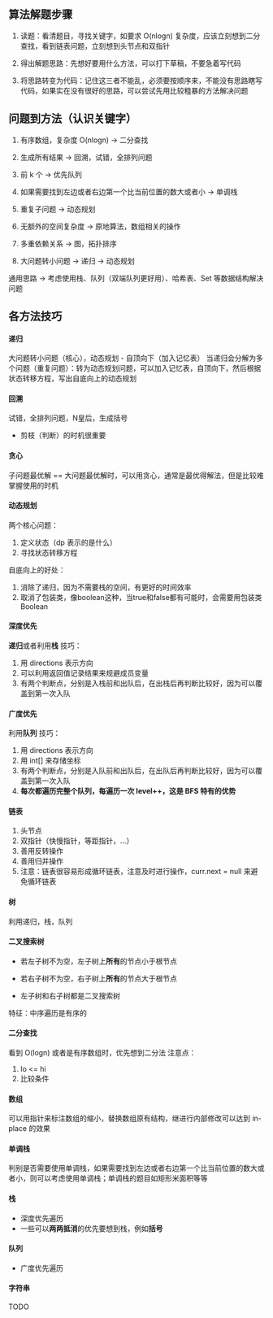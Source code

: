 ## 算法解题步骤
1. 读题：看清题目，寻找关键字，如要求 O(nlogn) 复杂度，应该立刻想到二分查找，看到链表问题，立刻想到头节点和双指针

2. 得出解题思路：先想好要用什么方法，可以打下草稿，不要急着写代码
3. 将思路转变为代码：记住这三者不能乱，必须要按顺序来，不能没有思路瞎写代码，如果实在没有很好的思路，可以尝试先用比较粗暴的方法解决问题


## 问题到方法（认识关键字）
1. 有序数组，复杂度 O(nlogn) -> 二分查找

2. 生成所有结果 -> 回溯，试错，全排列问题
3. 前 k 个 -> 优先队列
4. 如果需要找到左边或者右边第一个比当前位置的数大或者小 -> 单调栈
5. 重复子问题 -> 动态规划
6. 无额外的空间复杂度 -> 原地算法，数组相关的操作
7. 多重依赖关系 -> 图，拓扑排序
8. 大问题转小问题 -> 递归  -> 动态规划

通用思路 -> 考虑使用栈、队列（双端队列更好用）、哈希表、Set 等数据结构解决问题

## 各方法技巧
#### 递归
大问题转小问题（核心），动态规划 - 自顶向下（加入记忆表）
当递归会分解为多个问题（重复问题）：转为动态规划问题，可以加入记忆表，自顶向下，然后根据状态转移方程，写出自底向上的动态规划

#### 回溯
试错，全排列问题，N皇后，生成括号

* 剪枝（判断）的时机很重要

#### 贪心
子问题最优解 == 大问题最优解时，可以用贪心，通常是最优得解法，但是比较难掌握使用的时机

#### 动态规划

两个核心问题：

1. 定义状态（dp 表示的是什么）
2. 寻找状态转移方程

自底向上的好处：

1. 消除了递归，因为不需要栈的空间，有更好的时间效率
2. 取消了包装类，像boolean这种，当true和false都有可能时，会需要用包装类Boolean

#### 深度优先
**递归**或者利用**栈**
技巧：

1. 用 directions 表示方向
2. 可以利用返回值记录结果来规避成员变量
3. 有两个判断点，分别是入栈前和出队后，在出栈后再判断比较好，因为可以覆盖到第一次入队

#### 广度优先
利用**队列**
技巧：

1. 用 directions 表示方向  
2. 用 int[] 来存储坐标  
3. 有两个判断点，分别是入队前和出队后，在出队后再判断比较好，因为可以覆盖到第一次入队
4. **每次都遍历完整个队列，每遍历一次 level++，这是 BFS 特有的优势**

#### 链表
1. 头节点
2. 双指针（快慢指针，等距指针，...）
3. 善用反转操作
4. 善用归并操作
5. 注意：链表很容易形成循环链表，注意及时进行操作，curr.next = null 来避免循环链表

#### 树
利用递归，栈，队列

#### 二叉搜索树

* 若左子树不为空，左子树上**所有**的节点小于根节点

* 若右子树不为空，右子树上**所有**的节点大于根节点

* 左子树和右子树都是二叉搜索树

特征：中序遍历是有序的

#### 二分查找
看到 O(logn) 或者是有序数组时，优先想到二分法
注意点：

1. lo <= hi
2. 比较条件

#### 数组
可以用指针来标注数组的缩小，替换数组原有结构，继进行内部修改可以达到 in-place 的效果

#### 单调栈

判别是否需要使用单调栈，如果需要找到左边或者右边第一个比当前位置的数大或者小，则可以考虑使用单调栈；单调栈的题目如矩形米面积等等


#### 栈

* 深度优先遍历
* 一些可以**两两抵消**的优先要想到栈，例如**括号**


#### 队列

* 广度优先遍历

#### 字符串

TODO